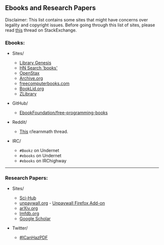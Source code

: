 ## Ebooks and Research Papers

Disclaimer: This list contains some sites that might have concerns over legality and copyright issues. Before going through this list of sites, please read [this](https://academia.stackexchange.com/questions/112509/legality-of-downloading-books-from-websites-such-as-library-genesis) thread on StackExchange.

### Ebooks:
* Sites/
    * [Library Genesis](http://en.wikipedia.org/wiki/Library_Genesis)
    * [HN Search 'books'](https://hn.algolia.com/?dateRange=all&page=0&prefix=true&query=books&sort=byPopularity&type=story)
    * [OpenStax](https://openstax.org/)
    * [Archive.org](https://archive.org/)
    * [freecomputerbooks.com](http://freecomputerbooks.com/)
    * [BookLid.org](http://en.booklid.org/)
    * [ZLibrary](https://b-ok.cc/)

* GitHub/
    * [EbookFoundation/free-programming-books](https://github.com/EbookFoundation/free-programming-books)

* Reddit/
    *  [This](https://www.reddit.com/r/learnmath/comments/8p922p/list_of_websites_ebooks_downloads_etc_for_mobile/?utm_source=share&utm_medium=web2x) r/learnmath thread.

* IRC/
    * `#Bookz` on Undernet
    * `#ebooks` on Undernet
    * `#ebooks` on IRChighway

---

### Research Papers:
* Sites/
    * [Sci-Hub](https://en.wikipedia.org/wiki/Sci-Hub)
    * [unpaywall.org](https://unpaywall.org/) - [Unpaywall Firefox Add-on](https://addons.mozilla.org/en-US/firefox/addon/unpaywall/?src=featured)
    * [arXiv.org](https://arxiv.org/)
    * [lmfdb.org](http://www.lmfdb.org/)
    * [Google Scholar](https://scholar.google.com/)

* Twitter/
    * [#ICanHazPDF](https://en.wikipedia.org/wiki/ICanHazPDF)
